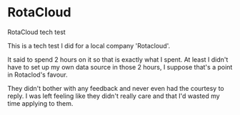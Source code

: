 # RotaCloud
RotaCloud tech test

This is a tech test I did for a local company 'Rotacloud'.

It said to spend 2 hours on it so that is exactly what I spent. At least I didn't have to set up
my own data source in those 2 hours, I suppose that's a point in Rotaclod's favour.

They didn't bother with any feedback and never even had the courtesy to reply. I was left feeling
like they didn't really care and that I'd wasted my time applying to them.
